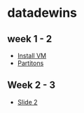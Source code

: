 # datadewins

## week 1 - 2
- [Install VM](week1/Install-VM.md)
- [Partitons](week1/partition.html)

## Week 2 - 3
- [Slide 2](week2-3/README.md)